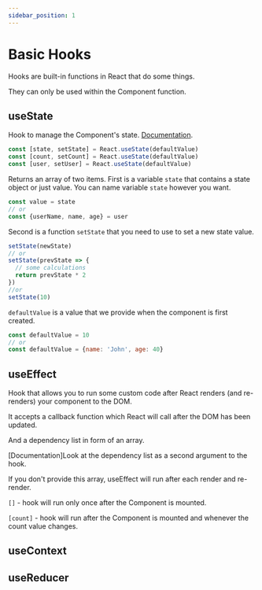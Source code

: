```yaml
---
sidebar_position: 1
---
```


# Basic Hooks
Hooks are built-in functions in React that do some things.

They can only be used within the Component function.

## useState

Hook to manage the Component's state. [Documentation](https://reactjs.org/docs/hooks-state.html).

```jsx
const [state, setState] = React.useState(defaultValue)
const [count, setCount] = React.useState(defaultValue)
const [user, setUser] = React.useState(defaultValue)
```

Returns an array of two items. 
First is a variable `state` that contains a state object or just value. You can name variable `state` however you want.

```jsx
const value = state
// or
const {userName, name, age} = user

```

Second is a function `setState` that you need to use to set a new state value.

```jsx
setState(newState)
// or
setState(prevState => {
  // some calculations
  return prevState * 2
})
//or
setState(10)
```

`defaultValue` is a value that we provide when the component is first created.
```jsx
const defaultValue = 10
// or
const defaultValue = {name: 'John', age: 40}
```

## useEffect

Hook that allows you to run some custom code after React renders (and re-renders) your component to the DOM. 

It accepts a callback function which React will call after the DOM has been updated.

And a dependency list in form of an array.

[Documentation]Look at the dependency list as a second argument to the hook. 

If you don't provide this array, useEffect will run after each render and re-render.

`[]` - hook will run only once after the Component is mounted.

`[count]` - hook will run after the Component is mounted and whenever the count value changes.

## useContext


## useReducer

